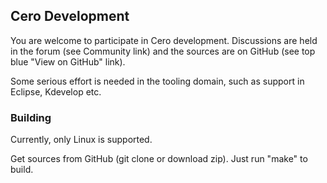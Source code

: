 ## Cero Development

You are welcome to participate in Cero development. Discussions are held in the forum (see Community link) and the sources are on GitHub (see top blue "View on GitHub" link).

Some serious effort is needed in the tooling domain, such as support in Eclipse, Kdevelop etc.

### Building

Currently, only Linux is supported.

Get sources from GitHub (git clone or download zip). Just run "make" to build.

